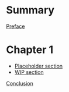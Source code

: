 # Summary

[Preface](README.md)

# Chapter 1

- [Placeholder section]()
- [WIP section](wip_section.md)

[Conclusion](conclusion.md)